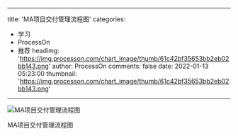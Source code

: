
---
title: 'MA项目交付管理流程图'
categories: 
 - 学习
 - ProcessOn
 - 推荐
headimg: 'https://img.processon.com/chart_image/thumb/61c42bf35653bb2eb02bb143.png'
author: ProcessOn
comments: false
date: 2022-01-13 05:23:00
thumbnail: 'https://img.processon.com/chart_image/thumb/61c42bf35653bb2eb02bb143.png'
---

<div>   
<img class="thumb" alt="MA项目交付管理流程图" src="https://img.processon.com/chart_image/thumb/61c42bf35653bb2eb02bb143.png" referrerpolicy="no-referrer">
<p>MA项目交付管理流程图</p>  
</div>
            